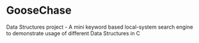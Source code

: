# GooseChase
Data Structures project - A mini keyword based local-system search engine to demonstrate usage of different Data Structures in C
